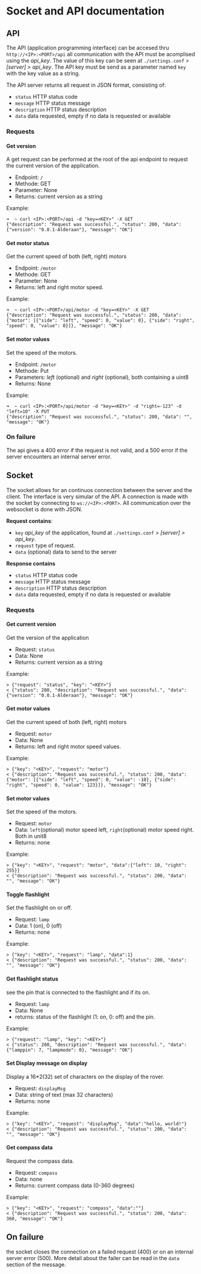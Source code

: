 # Socket and API documentation

## API

The API (application programming interface) can be accesed thru `http://<IP>:<PORT>/api`
all communication with the API must be acomplised using the *api_key*. The value of this key can be seen at `./settings.conf` *> [server] > api_key*. The API key must be send as a parameter named `key` with the key value as a string.

The API server returns all request in JSON format, consisting of:

* `status` HTTP status code
* `message` HTTP status message
* `description` HTTP status description
* `data` data requested, empty if no data is requested or available


### Requests

#### Get version
A get request can be performed at the root of the api endpoint to request the current version of the application.

* Endpoint: `/`
* Methode: GET
* Parameter: None
* Returns: current version as a string

Example:
```
➜  ~ curl <IP>:<PORT>/api -d "key=<KEY>" -X GET
{"description": "Request was successful.", "status": 200, "data": {"version": "0.0.1-Alderaan"}, "message": "OK"}
```

#### Get motor status
Get the current speed of both (left, right) motors

* Endpoint: `/motor`
* Methode: GET
* Parameter: None
* Returns: left and right motor speed.

Example:
```
➜  ~ curl <IP>:<PORT>/api/motor -d "key=<KEY>" -X GET
{"description": "Request was successful.", "status": 200, "data": {"motor": [{"side": "left", "speed": 0, "value": 0}, {"side": "right", "speed": 0, "value": 0}]}, "message": "OK"}

```

#### Set motor values
Set the speed of the motors.

* Endpoint: `/motor`
* Methode: Put
* Parameters: *left* (optional) and *right* (optional), both containing a uint8
* Returns: None

Example:
```
➜  ~ curl <IP>:<PORT>/api/motor -d "key=<KEY>" -d "right=-123" -d "left=10" -X PUT
{"description": "Request was successful.", "status": 200, "data": "", "message": "OK"}

```


### On failure
The api gives a 400 error if the request is not valid, and a 500 error if the server encounters an internal server error.


## Socket
The socket allows for an continuos connection between the server and the client. The interface is very simular of the API. A connection is made with the socket by connecting to `ws://<IP>:<PORT>`. All communication over the websocket is done with JSON.

**Request contains**:
* `key` *api_key* of the application, found at `./settings.conf` *> [server] > api_key*. 
* `request` type of request.
* `data` (optional) data to send to the server

**Response contains**
* `status` HTTP status code
* `message` HTTP status message
* `description` HTTP status description
* `data` data requested, empty if no data is requested or available

### Requests

#### Get current version
Get the version of the application

* Request: `status`
* Data: None
* Returns: current version as a string

Example:
```
> {"request": "status", "key": "<KEY>"}
< {"status": 200, "description": "Request was successful.", "data": {"version": "0.0.1-Alderaan"}, "message": "OK"} 
```

#### Get motor values 
Get the current speed of both (left, right) motors

* Request: `motor`
* Data: None
* Returns: left and right motor speed values.

Example:
```
> {"key": "<KEY>", "request": "motor"}
< {"description": "Request was successful.", "status": 200, "data": {"motor": [{"side": "left", "speed": 0, "value": -10}, {"side": "right", "speed": 0, "value": 123}]}, "message": "OK"}
```

#### Set motor values
Set the speed of the motors.

* Request: `motor`
* Data: `left`(optional) motor speed left, `right`(optional) motor speed right. Both in unit8
* Returns: none

Example:
```
> {"key": "<KEY>", "request": "motor", "data":{"left": 10, "right": 255}}
< {"description": "Request was successful.", "status": 200, "data": "", "message": "OK"}
```

#### Toggle flashlight
Set the flashlight on or off.

* Request: `lamp`
* Data: 1 (on), 0 (off)
* Returns: none

Example:
```
> {"key": "<KEY>", "request": "lamp", "data":1}
< {"description": "Request was successful.", "status": 200, "data": "", "message": "OK"}
```
#### Get flashlight status
see the pin that is connected to the flashlight and if its on.

* Request: `lamp`
* Data: None
* returns: status of the flashlight (1: on, 0: off) and the pin.

Example:
```
> {"request": "lamp", "key": "<KEY>"}
< {"status": 200, "description": "Request was successful.", "data": {"lamppin": 7, "lampmode": 0}, "message": "OK"}
```

#### Set Display message on display
Display a 16*2(32) set of characters on the display of the rover.

* Request: `displayMsg`
* Data: string of text (max 32 characters)
* Returns: none

Example:
```
> {"key": "<KEY>", "request": "displayMsg", "data":"hello, world!"}
< {"description": "Request was successful.", "status": 200, "data": "", "message": "OK"}
```

#### Get compass data
Request the compass data.

* Request:  `compass`
* Data: none
* Returns: current compass data (0-360 degrees)

Example:
```
> {"key": "<KEY>", "request": "compass", "data":""}
< {"description": "Request was successful.", "status": 200, "data": 360, "message": "OK"}
```

## On failure
the socket closes the connection on a failed request (400) or on an internal server error (500). More detail about the failer can be read in the `data` section of the message.